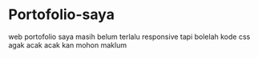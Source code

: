 # Portofolio-saya

web portofolio saya masih belum terlalu responsive tapi bolelah
kode css agak acak acak kan mohon maklum
